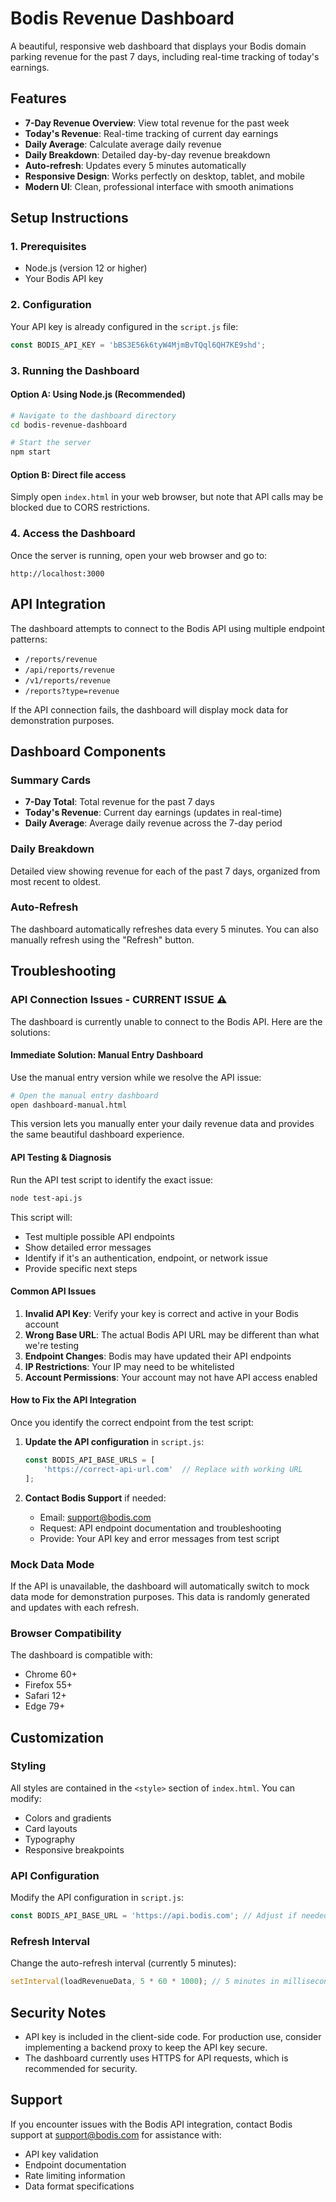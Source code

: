 # Bodis Revenue Dashboard

A beautiful, responsive web dashboard that displays your Bodis domain parking revenue for the past 7 days, including real-time tracking of today's earnings.

## Features

- **7-Day Revenue Overview**: View total revenue for the past week
- **Today's Revenue**: Real-time tracking of current day earnings
- **Daily Average**: Calculate average daily revenue
- **Daily Breakdown**: Detailed day-by-day revenue breakdown
- **Auto-refresh**: Updates every 5 minutes automatically
- **Responsive Design**: Works perfectly on desktop, tablet, and mobile
- **Modern UI**: Clean, professional interface with smooth animations

## Setup Instructions

### 1. Prerequisites
- Node.js (version 12 or higher)
- Your Bodis API key

### 2. Configuration
Your API key is already configured in the `script.js` file:
```javascript
const BODIS_API_KEY = 'bBS3E56k6tyW4MjmBvTQql6QH7KE9shd';
```

### 3. Running the Dashboard

#### Option A: Using Node.js (Recommended)
```bash
# Navigate to the dashboard directory
cd bodis-revenue-dashboard

# Start the server
npm start
```

#### Option B: Direct file access
Simply open `index.html` in your web browser, but note that API calls may be blocked due to CORS restrictions.

### 4. Access the Dashboard
Once the server is running, open your web browser and go to:
```
http://localhost:3000
```

## API Integration

The dashboard attempts to connect to the Bodis API using multiple endpoint patterns:
- `/reports/revenue`
- `/api/reports/revenue`
- `/v1/reports/revenue`
- `/reports?type=revenue`

If the API connection fails, the dashboard will display mock data for demonstration purposes.

## Dashboard Components

### Summary Cards
- **7-Day Total**: Total revenue for the past 7 days
- **Today's Revenue**: Current day earnings (updates in real-time)
- **Daily Average**: Average daily revenue across the 7-day period

### Daily Breakdown
Detailed view showing revenue for each of the past 7 days, organized from most recent to oldest.

### Auto-Refresh
The dashboard automatically refreshes data every 5 minutes. You can also manually refresh using the "Refresh" button.

## Troubleshooting

### API Connection Issues - CURRENT ISSUE ⚠️
The dashboard is currently unable to connect to the Bodis API. Here are the solutions:

#### Immediate Solution: Manual Entry Dashboard
Use the manual entry version while we resolve the API issue:
```bash
# Open the manual entry dashboard
open dashboard-manual.html
```
This version lets you manually enter your daily revenue data and provides the same beautiful dashboard experience.

#### API Testing & Diagnosis
Run the API test script to identify the exact issue:
```bash
node test-api.js
```
This script will:
- Test multiple possible API endpoints
- Show detailed error messages
- Identify if it's an authentication, endpoint, or network issue
- Provide specific next steps

#### Common API Issues
1. **Invalid API Key**: Verify your key is correct and active in your Bodis account
2. **Wrong Base URL**: The actual Bodis API URL may be different than what we're testing
3. **Endpoint Changes**: Bodis may have updated their API endpoints
4. **IP Restrictions**: Your IP may need to be whitelisted
5. **Account Permissions**: Your account may not have API access enabled

#### How to Fix the API Integration
Once you identify the correct endpoint from the test script:

1. **Update the API configuration** in `script.js`:
   ```javascript
   const BODIS_API_BASE_URLS = [
       'https://correct-api-url.com'  // Replace with working URL
   ];
   ```

2. **Contact Bodis Support** if needed:
   - Email: support@bodis.com
   - Request: API endpoint documentation and troubleshooting
   - Provide: Your API key and error messages from test script

### Mock Data Mode
If the API is unavailable, the dashboard will automatically switch to mock data mode for demonstration purposes. This data is randomly generated and updates with each refresh.

### Browser Compatibility
The dashboard is compatible with:
- Chrome 60+
- Firefox 55+
- Safari 12+
- Edge 79+

## Customization

### Styling
All styles are contained in the `<style>` section of `index.html`. You can modify:
- Colors and gradients
- Card layouts
- Typography
- Responsive breakpoints

### API Configuration
Modify the API configuration in `script.js`:
```javascript
const BODIS_API_BASE_URL = 'https://api.bodis.com'; // Adjust if needed
```

### Refresh Interval
Change the auto-refresh interval (currently 5 minutes):
```javascript
setInterval(loadRevenueData, 5 * 60 * 1000); // 5 minutes in milliseconds
```

## Security Notes

- API key is included in the client-side code. For production use, consider implementing a backend proxy to keep the API key secure.
- The dashboard currently uses HTTPS for API requests, which is recommended for security.

## Support

If you encounter issues with the Bodis API integration, contact Bodis support at support@bodis.com for assistance with:
- API key validation
- Endpoint documentation
- Rate limiting information
- Data format specifications